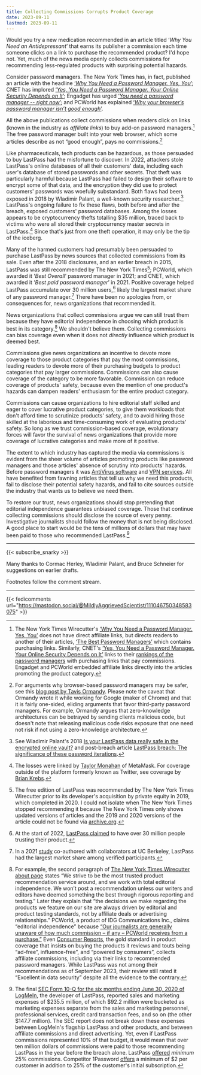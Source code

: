 ```yaml
---
title: Collecting Commissions Corrupts Product Coverage
date: 2023-09-11
lastmod: 2023-09-11
---
```


Would you try a new medication recommended in an article titled ‘*Why You Need an Antidepressant*’ that earns its publisher a commission each time someone clicks on a link to purchase the recommended product? I'd hope not. Yet, much of the news media openly collects commissions for recommending less-regulated products with surprising potential hazards.

Consider password managers. The New York Times has, in fact, published an article with the headline [‘*Why You Need a Password Manager. Yes, You*’](https://www.nytimes.com/2019/08/27/smarter-living/wirecutter/why-you-need-a-password-manager-yes-you.html); CNET has implored [‘*Yes, You Need a Password Manager. Your Online Security Depends on It*’](https://www.cnet.com/tech/services-and-software/yes-you-need-a-password-manager-your-online-security-depends-on-it/); Engadget has urged [‘*You need a password manager -- right now*’](https://www.engadget.com/2019-08-26-the-best-password-managers-compared.html); and PCWorld has explained [‘*Why your browser’s password manager isn’t good enough*’](https://www.pcworld.com/article/393979/why-your-browsers-password-manager-isnt-good-enough.html).

All the above publications collect commissions when readers click on links (known in the industry as *affiliate links*) to buy add-on password managers.[^nyt-affiliate-links-are-indirect] The free password manager built into your web browser, which some articles describe as not “good enough”, pays no commissions.[^in-favor-of-browser-managers]

Like pharmaceuticals, tech products can be hazardous, as those persuaded to buy LastPass had the misfortune to discover. In 2022, attackers stole LastPass's online databases of all their customers' data, including each user's database of stored passwords and other secrets.  That theft was particularly harmful because LastPass had failed to design their software to encrypt some of that data, and the encryption they did use to protect customers' passwords was woefully substandard. Both flaws had been exposed in 2018 by Wladimir Palant, a well-known security researcher.[^lastpass-iterations] LastPass's ongoing failure to fix these flaws, both before and after the breach, exposed customers' password databases. Among the losses appears to be cryptocurrency thefts totalling $35 million, traced back to victims who were all stored their cryptocurrency master secrets in LastPass.[^lastpass-crypto-losses] Since that's just from one theft operation, it may only be the tip of the iceberg.

Many of the harmed customers had presumably been persuaded to purchase LastPass by news sources that collected commissions from its sale. Even after the 2018 disclosures, and an earlier breach in 2015, LastPass was still recommended by The New York Times[^nyt-lastpass-rec]; PCWorld, which awarded it ‘*Best Overall*’ password manager in 2021; and CNET, which awarded it ‘*Best paid password manager*’ in 2021. Positive coverage helped LastPass accumulate over 30 million users,[^lastpass-market-share-affiliate] likely the largest market share of any password manager.[^lastpass-market-share] There have been no apologies from, or consequences for, news organizations that recommended it.

News organizations that collect commissions argue we can still trust them because they have editorial independence in choosing which product is best in its category.[^editorial-independence] We shouldn't believe them. Collecting commissions can bias coverage even when it does not *directly* influence which product is deemed best.

Commissions give news organizations an incentive to devote more coverage to those product categories that pay the most commissions, leading readers to devote more of their purchasing budgets to product categories that pay larger commissions. Commissions can also cause coverage of the category to be more favorable. Commission can reduce coverage of products' safety, because even the mention of one product's hazards can dampen readers' enthusiasm for the entire product category.

Commissions can cause organizations to hire editorial staff skilled and eager to cover lucrative product categories, to give them workloads that don't afford time to scrutinize products' safety, and to avoid hiring those skilled at the laborious and time-consuming work of evaluating products' safety. So long as we trust commission-based coverage, evolutionary forces will favor the survival of news organizations that provide more coverage of lucrative categories and make more of it positive.

The extent to which industry has captured the media via commissions is evident from the sheer volume of articles promoting products like password managers and those articles' absence of scrutiny into products' hazards. Before password managers it was 
[AntiVirus software](https://arstechnica.com/information-technology/2019/05/hackers-breached-3-us-antivirus-companies-researchers-reveal/) and [VPN services](https://techcrunch.com/2019/10/21/nordvpn-confirms-it-was-hacked/). All have benefited from fawning articles that tell us why we need this products, fail to disclose their potential safety hazards, and fail to cite sources outside the industry that wants us to believe we need them.

To restore our trust, news organizations should stop pretending that editorial independence guarantees unbiased coverage. Those that continue collecting commissions should disclose the source of every penny. Investigative journalists should follow the money that is not being disclosed. A good place to start would be the tens of millions of dollars that may have been paid to those who recommended LastPass.[^money-flow]

---
{{< subscribe_snarky >}}

Many thanks to Cormac Herley, Wladimir Palant, and Bruce Schneier for suggestions on earlier drafts.

Footnotes follow the comment stream.

---

{{< fedicomments url="https://mastodon.social/@MildlyAggrievedScientist/111046750348583075" >}}


[^kickbacks]: Brain Lam, who helped pioneer the affiliate recommendations model as the founder of The Wirecutter, originally made the mistake of  referring to affiliate commissions as kickbacks in an [email to Dan Lee, the CEO of NextDesk, in 2014](https://www.xdesk.com/wirecutter-standing-desk-review-pay-to-play-model). The Wirecutter would dispute that it changed reviews because NextDesk didn't pay the kickback, but not the contents of that email. Since I'll be arguing that collecting any form of payments via affiliate links is problematic regardless of the term, I'll use the term "commission" in this article.

[^nyt-affiliate-links-are-indirect]: The New York Times Wirecutter's [‘Why You Need a Password Manager. Yes, You’](https://www.nytimes.com/2019/08/27/smarter-living/wirecutter/why-you-need-a-password-manager-yes-you.html) does not have direct affiliate links, but directs readers to another of their articles, [‘The Best Password Managers’](https://www.nytimes.com/wirecutter/reviews/best-password-managers/) which contains purchasing links. Similarly, CNET's [‘Yes, You Need a Password Manager. Your Online Security Depends on It’](https://www.cnet.com/tech/services-and-software/yes-you-need-a-password-manager-your-online-security-depends-on-it/) links to their [rankings of the password managers](https://www.cnet.com/tech/services-and-software/best-password-manager/) with purchasing links that pay commissions. Engadget and PCWorld embedded affiliate links directly into the articles promoting the product category.

[^editorial-independence]: For example, the second paragraph of [The New York Times Wirecutter about page](https://www.nytimes.com/wirecutter/about/) states “We strive to be the most trusted product recommendation service around, and we work with total editorial independence. We won’t post a recommendation unless our writers and editors have deemed something the best through rigorous reporting and testing.” Later they explain that “the decisions we make regarding the products we feature on our site are always driven by editorial and product testing standards, not by affiliate deals or advertising relationships.” PCWorld, a product of IDG Communications Inc., claims “editorial independence” because [“Our journalists are generally unaware of how much commission – if any – PCWorld receives from a purchase.”](https://www.pcworld.com/about/affiliate-link-policy) Even [Consumer Reports](https://www.consumerreports.org/), the gold standard in product coverage that insists on buying the products it reviews and touts being “ad-free”, influence-free”, and “powered by consumers”, collects affiliate commissions, including via their links to recommended password managers. While LastPass was not among their recommendations as of September 2023, their review still rated it “Excellent in data security” despite all the evidence to the contrary.

[^in-favor-of-browser-managers]: For arguments why browser-based password managers may be safer, see this [blog post by Tavis Ormandy](https://lock.cmpxchg8b.com/passmgrs.html). Please note the caveat that Ormandy wrote it while working for Google (maker of Chrome) and that it is fairly one-sided, eliding arguments that favor third-party password managers. For example, Ormandy argues that zero-knowledge architectures can be betrayed by sending clients malicious code, but doesn't note that releasing malicious code risks exposure that one need not risk if not using a zero-knowledge architecture.

[^lastpass-market-share-affiliate]: At the start of 2022, [LastPass claimed](https://web.archive.org/web/20220102010012/https://www.lastpass.com/home-a) to have over 30 million people trusting their product.

[^lastpass-market-share]: In a 2021 [study](https://dash.harvard.edu/handle/1/37374029) co-authored with collaborators at UC Berkeley, LastPass had the largest market share among verified participants.

[^nyt-lastpass-rec]: The free edition of LastPass was recommended by The New York Times Wirecutter prior to its developer's acquisition by private equity in 2019, which completed in 2020. I could not isolate when The New York Times stopped recommending it because The New York Times only shows updated versions of articles and the 2019 and 2020 versions of the article could not be found via [archive.org](archive.org).

[^lastpass-iterations]: See Wladimir Palant's 2018 [Is your LastPass data really safe in the encrypted online vault?](https://palant.info/2018/07/09/is-your-lastpass-data-really-safe-in-the-encrypted-online-vault/) and post-breach article [LastPass breach: The significance of these password iterations](https://palant.info/2022/12/28/lastpass-breach-the-significance-of-these-password-iterations/).

[^lastpass-crypto-losses]: The losses were linked by [Taylor Monahan](https://twitter.com/tayvano_/status/1648187031468781568) of MetaMask. For coverage outside of the platform formerly known as Twitter, see coverage by [Brian Krebs](https://krebsonsecurity.com/2023/09/experts-fear-crooks-are-cracking-keys-stolen-in-lastpass-breach/).

[^lastpass-best]: Contact me for archival copies of both articles if necessary. At the time of writing, the [PCWorld article](https://www.pcworld.com/article/393979/why-your-browsers-password-manager-isnt-good-enough.html) was still online with the recommendation unchanged and the [CNET article was available via the Internet Archive](https://web.archive.org/web/20210707100536/https://www.cnet.com/tech/services-and-software/best-password-manager/).

[^wired-notes-security]: To the credit of Wired, author Lily Hay Newman did mention as early as [2018](https://web.archive.org/web/20200612063257/https://www.wired.com/story/password-manager-autofill-ad-tech-privacy/) that “The main drawback to LastPass is its mixed security track record—the product has had a number of high-profile, critical bugs and there have even been some data breaches. Overall, LastPass has weathered these storms, but it's worth noting.” (The act of “weathering the storms” does not appear to have included fixing the problems reported.)

[^money-flow]: The final [SEC Form 10-Q for the six months ending June 30, 2020 of LogMeIn](https://www.sec.gov/ix?doc=/Archives/edgar/data/0001420302/000156459020034298/logm-10q_20200630.htm), the developer of LastPass, reported sales and marketing expenses of \$235.5 million, of which \$92.2 million were bucketed as marketing expenses separate from the sales and marketing personnel, professional services, credit card transaction fees, and so on (the other \$147.7 million). The SEC report does not break down these expenses between LogMeIn's flagship LastPass and other products, and between affiliate commissions and direct advertising. Yet, even if LastPass commissions represented 10\% of that budget, it would mean that over ten million dollars of commissions were paid to those recommending LastPass in the year before the breach alone. LastPass [offered](references/archived-as-image/lastpass-affiliate-2022-01-02.jpeg) *minimum* 25% commissions. Competitor 1Password [offers](references/archived-as-image/1password-affiliate-2023-08-26.jpeg) a minimum of $2 per customer in addition to 25% of the customer's initial subscription.
